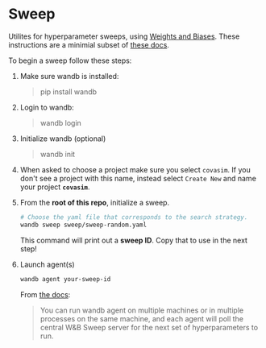# Sweep

Utilites for hyperparameter sweeps, using [Weights and Biases](https://www.wandb.com/). These instructions are a minimial subset of [these docs](https://docs.wandb.com/sweeps).

To begin a sweep follow these steps:

1. Make sure wandb is installed:
   > pip install wandb
2. Login to wandb: 
    > wandb login
3. Initialize wandb (optional)
    > wandb init
4. When asked to choose a project make sure you  select `covasim`.  If you don't see a project with this name, instead select `Create New` and name your project **`covasim`**.
5. From the **root of this repo**, initialize a sweep.

    ```bash
    # Choose the yaml file that corresponds to the search strategy.
    wandb sweep sweep/sweep-random.yaml
    ```
    This command will print out a **sweep ID**. Copy that to use in the next step!


6. Launch agent(s)

    ```bash
    wandb agent your-sweep-id
    ```

    From [the docs](https://docs.wandb.com/sweeps/quickstart): 
    > You can run wandb agent on multiple machines or in multiple processes on the same machine, and each agent will poll the central W&B Sweep server for the next set of hyperparameters to run.